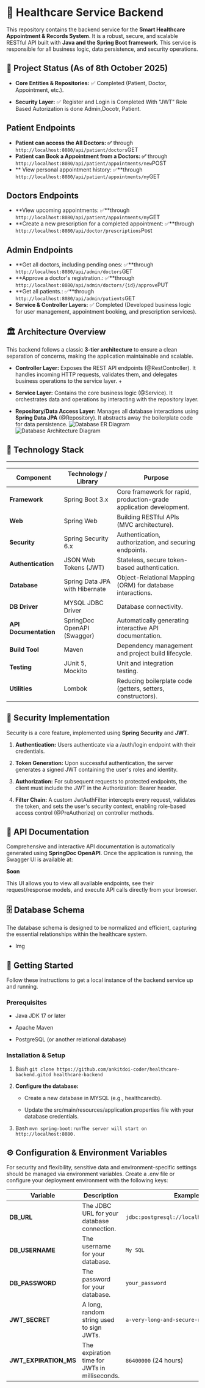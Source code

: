 🏥 Healthcare Service Backend
=============================

This repository contains the backend service for the **Smart Healthcare Appointment & Records System**. It is a robust, secure, and scalable RESTful API built with **Java and the Spring Boot framework**. This service is responsible for all business logic, data persistence, and security operations.

🚀 Project Status (As of 8th October 2025)
-----------------

*   **Core Entities & Repositories:** ✅ Completed (Patient, Doctor, Appointment, etc.).

*   **Security Layer:** ✅ Register and Login is Completed With "JWT" Role Based Autorization is done Admin,Docotr, Patient.

## Patient Endpoints
*   **Patient can access the All Doctors: ✅** through ```http://localhost:8080/api/patient/doctors```GET
*   **Patient can Book a Appointment from a Doctors: ✅** through ```http://localhost:8080/api/patient/appointments/new```POST
*   ** View personal appointment history: ✅**through ```http://localhost:8080/api/patient/appointments/my```GET
  
## Doctors Endpoints
*   **View upcoming appointments: ✅**through ```http://localhost:8080/api/patient/appointments/my```GET
*   **Create a new prescription for a completed appointment: ✅**through ```http://localhost:8080/api/doctor/prescriptions```Post
  
## Admin Endpoints   
*   **Get all doctors, including pending ones: ✅**through ```http://localhost:8080/api/admin/doctors```GET
*   **Approve a doctor's registration.: ✅**through ```http://localhost:8080/api/admin/doctors/{id}/approve```PUT
*   **Get all patients.: ✅**through ```http://localhost:8080/api/admin/patients```GET
*   **Service & Controller Layers:** ✅ Completed (Developed business logic for user management, appointment booking, and prescription services).
   

🏛️ Architecture Overview
-------------------------

This backend follows a classic **3-tier architecture** to ensure a clean separation of concerns, making the application maintainable and scalable.

*   **Controller Layer:** Exposes the REST API endpoints (@RestController). It handles incoming HTTP requests, validates them, and delegates business operations to the service layer.
    +
*   **Service Layer:** Contains the core business logic (@Service). It orchestrates data and operations by interacting with the repository layer.
    
*   **Repository/Data Access Layer:** Manages all database interactions using **Spring Data JPA** (@Repository). It abstracts away the boilerplate code for data persistence.
     ![Database ER Diagram](https://raw.githubusercontent.com/ankitdoi-coder/HealthCare-Backend/main/Requirements%20&%20Architecture/04_ERD_DB.jpg)
     ![Database Architecture Diagram](https://raw.githubusercontent.com/ankitdoi-coder/HealthCare-Backend/main/Requirements%20&%20Architecture/06_Architecture_workflow.png)
    

## 🚀 Technology Stack
--------------------

| Component             | Technology / Library                 | Purpose                                                                 |
|-----------------------|--------------------------------------|-------------------------------------------------------------------------|
| **Framework**         | Spring Boot 3.x                      | Core framework for rapid, production-grade application development.     |
| **Web**               | Spring Web                           | Building RESTful APIs (MVC architecture).                               |
| **Security**          | Spring Security 6.x                  | Authentication, authorization, and securing endpoints.                  |
| **Authentication**    | JSON Web Tokens (JWT)                | Stateless, secure token-based authentication.                           |
| **Database**          | Spring Data JPA with Hibernate       | Object-Relational Mapping (ORM) for database interactions.              |
| **DB Driver**         | MYSQL JDBC Driver               | Database connectivity.                                                  |
| **API Documentation** | SpringDoc OpenAPI (Swagger)          | Automatically generating interactive API documentation.                 |
| **Build Tool**        | Maven                                | Dependency management and project build lifecycle.                      |
| **Testing**           | JUnit 5, Mockito                     | Unit and integration testing.                                           |
| **Utilities**         | Lombok                               | Reducing boilerplate code (getters, setters, constructors).             |


🔑 Security Implementation
--------------------------

Security is a core feature, implemented using **Spring Security** and **JWT**.

1.  **Authentication:** Users authenticate via a /auth/login endpoint with their credentials.
    
2.  **Token Generation:** Upon successful authentication, the server generates a signed JWT containing the user's roles and identity.
    
3.  **Authorization:** For subsequent requests to protected endpoints, the client must include the JWT in the Authorization: Bearer header.
    
4.  **Filter Chain:** A custom JwtAuthFilter intercepts every request, validates the token, and sets the user's security context, enabling role-based access control (@PreAuthorize) on controller methods.
    

📖 API Documentation
--------------------

Comprehensive and interactive API documentation is automatically generated using **SpringDoc OpenAPI**. Once the application is running, the Swagger UI is available at:

**Soon**

This UI allows you to view all available endpoints, see their request/response models, and execute API calls directly from your browser.

🗄️ Database Schema
-------------------

The database schema is designed to be normalized and efficient, capturing the essential relationships within the healthcare system.

- Img

🚀 Getting Started
------------------

Follow these instructions to get a local instance of the backend service up and running.

### Prerequisites

*   Java JDK 17 or later
    
*   Apache Maven
    
*   PostgreSQL (or another relational database)
    

### Installation & Setup

1.  Bash ```git clone https://github.com/ankitdoi-coder/healthcare-backend.gitcd healthcare-backend```
    
2.  **Configure the database:**
    
    *   Create a new database in MYSQL (e.g., healthcaredb).
        
    *   Update the src/main/resources/application.properties file with your database credentials.
        
3.  Bash ```mvn spring-boot:runThe server will start on http://localhost:8080.```
    

⚙️ Configuration & Environment Variables
----------------------------------------

For security and flexibility, sensitive data and environment-specific settings should be managed via environment variables. Create a .env file or configure your deployment environment with the following keys:


| Variable              | Description                                   | Example Value                                               |
|-----------------------|-----------------------------------------------|-------------------------------------------------------------|
| **DB_URL**            | The JDBC URL for your database connection.    | `jdbc:postgresql://localhost:5432/healthcaredb`             |
| **DB_USERNAME**       | The username for your database.               | `My SQL`                                                    |
| **DB_PASSWORD**       | The password for your database.               | `your_password`                                             |
| **JWT_SECRET**        | A long, random string used to sign JWTs.      | `a-very-long-and-secure-random-secret-key-123`              |
| **JWT_EXPIRATION_MS** | The expiration time for JWTs in milliseconds. | `86400000` (24 hours)                                       |
